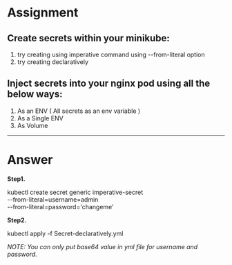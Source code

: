 # Assignment 

## Create secrets within your minikube:
1. try creating using imperative command using --from-literal option
2. try creating declaratively

## Inject secrets into your nginx pod using all the below ways:
1. As an ENV ( All secrets as an env variable )
2. As a Single ENV
3. As Volume

---

# Answer

__Step1.__

kubectl create secret generic imperative-secret  \
 --from-literal=username=admin \
 --from-literal=password='changeme'
 
__Step2.__

kubectl apply -f Secret-declaratively.yml

*NOTE: You can only put base64 value in yml file for username and password.*
